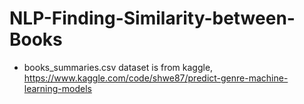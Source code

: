 # NLP-Finding-Similarity-between-Books
- books_summaries.csv dataset is from kaggle, https://www.kaggle.com/code/shwe87/predict-genre-machine-learning-models
